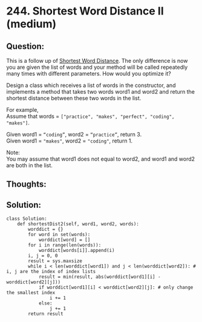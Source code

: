 # 244. Shortest Word Distance II \(medium\)

## Question:

This is a follow up of [Shortest Word Distance](javascript:void%28%29). The only difference is now you are given the list of words and your method will be called repeatedly many times with different parameters. How would you optimize it?

Design a class which receives a list of words in the constructor, and implements a method that takes two words word1 and word2 and return the shortest distance between these two words in the list.

For example,  
Assume that words = `["practice", "makes", "perfect", "coding", "makes"]`.

Given word1 = `“coding”`, word2 = `“practice”`, return 3.  
Given word1 = `"makes"`, word2 = `"coding"`, return 1.

Note:  
You may assume that word1 does not equal to word2, and word1 and word2 are both in the list.  


## Thoughts:

## Solution:

```text
class Solution:
    def shortestDist2(self, word1, word2, words):
        worddict = {}
        for word in set(words):
            worddict[word] = []
        for i in range(len(words)):
            worddict[words[i]].append(i)
        i, j = 0, 0
        result = sys.maxsize
        while i < len(worddict[word1]) and j < len(worddict[word2]): # i, j are the index of index lists
            result = min(result, abs(worddict[word1][i] - worddict[word2][j]))
            if worddict[word1][i] < worddict[word2][j]: # only change the smallest index
                i += 1
            else:
                j += 1
        return result
```

